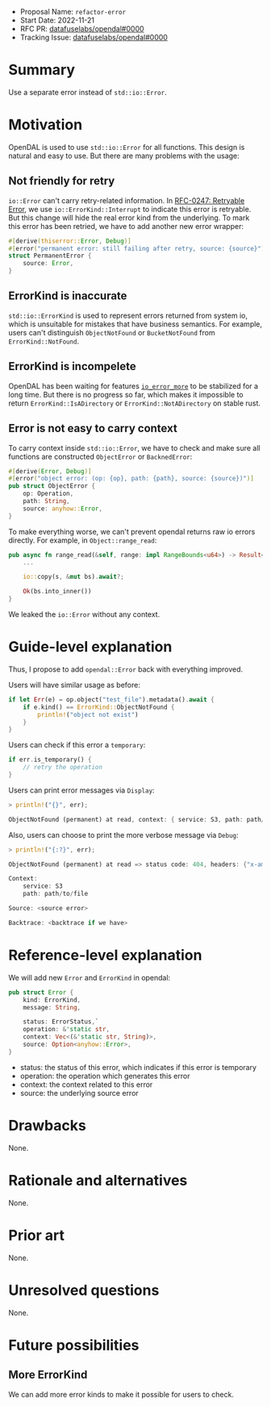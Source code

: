 - Proposal Name: `refactor-error`
- Start Date: 2022-11-21
- RFC PR: [datafuselabs/opendal#0000](https://github.com/datafuselabs/opendal/pull/0000)
- Tracking Issue: [datafuselabs/opendal#0000](https://github.com/datafuselabs/opendal/issues/0000)

# Summary

Use a separate error instead of `std::io::Error`.

# Motivation

OpenDAL is used to use `std::io::Error` for all functions. This design is natural and easy to use. But there are many problems with the usage:

## Not friendly for retry

`io::Error` can't carry retry-related information. In [RFC-0247: Retryable Error](./0247-retryable-error), we use `io::ErrorKind::Interrupt` to indicate this error is retryable. But this change will hide the real error kind from the underlying. To mark this error has been retried, we have to add another new error wrapper:

```rust
#[derive(thiserror::Error, Debug)]
#[error("permanent error: still failing after retry, source: {source}")]
struct PermanentError {
    source: Error,
}
```

## ErrorKind is inaccurate

`std::io::ErrorKind` is used to represent errors returned from system io, which is unsuitable for mistakes that have business semantics. For example, users can't distinguish `ObjectNotFound` or `BucketNotFound` from `ErrorKind::NotFound`.

## ErrorKind is incompelete

OpenDAL has been waiting for features [`io_error_more`](https://github.com/rust-lang/rust/issues/86442) to be stabilized for a long time. But there is no progress so far, which makes it impossible to return `ErrorKind::IsADirectory` or `ErrorKind::NotADirectory` on stable rust.

## Error is not easy to carry context

To carry context inside `std::io::Error`, we have to check and make sure all functions are constructed `ObjectError` or `BacknedError`:

```rust
#[derive(Error, Debug)]
#[error("object error: (op: {op}, path: {path}, source: {source})")]
pub struct ObjectError {
    op: Operation,
    path: String,
    source: anyhow::Error,
}
```

To make everything worse, we can't prevent opendal returns raw io errors directly. For example, in `Object::range_read`:

```rust
pub async fn range_read(&self, range: impl RangeBounds<u64>) -> Result<Vec<u8>> {
    ...

    io::copy(s, &mut bs).await?;

    Ok(bs.into_inner())
}
```

We leaked the `io::Error` without any context.

# Guide-level explanation

Thus, I propose to add `opendal::Error` back with everything improved.

Users will have similar usage as before:

```rust
if let Err(e) = op.object("test_file").metadata().await {
    if e.kind() == ErrorKind::ObjectNotFound {
        println!("object not exist")
    }
}
```

Users can check if this error a `temporary`:

```rust
if err.is_temporary() {
    // retry the operation
}
```

Users can print error messages via `Display`:

```rust
> println!("{}", err);

ObjectNotFound (permanent) at read, context: { service: S3, path: path/to/file } => status code: 404, headers: {"x-amz-request-id": "GCYDTQX51YRSF4ZF", "x-amz-id-2": "EH0vV6lTwWk+lFXqCMCBSk1oovqhG4bzALU9+sUudyw7TEVrfWm2o/AFJKhYKpdGqOoBZGgMTC0=", "content-type": "application/xml", "date": "Mon, 21 Nov 2022 05:26:37 GMT", "server": "AmazonS3"}, body: ""
```

Also, users can choose to print the more verbose message via `Debug`:

```rust
> println!("{:?}", err);

ObjectNotFound (permanent) at read => status code: 404, headers: {"x-amz-request-id": "GCYDTQX51YRSF4ZF", "x-amz-id-2": "EH0vV6lTwWk+lFXqCMCBSk1oovqhG4bzALU9+sUudyw7TEVrfWm2o/AFJKhYKpdGqOoBZGgMTC0=", "content-type": "application/xml", "date": "Mon, 21 Nov 2022 05:26:37 GMT", "server": "AmazonS3"}, body: ""

Context:
    service: S3
    path: path/to/file

Source: <source error>

Backtrace: <backtrace if we have>
```

# Reference-level explanation

We will add new `Error` and `ErrorKind` in opendal:

```rust
pub struct Error {
    kind: ErrorKind,
    message: String,

    status: ErrorStatus,`
    operation: &'static str,
    context: Vec<(&'static str, String)>,
    source: Option<anyhow::Error>,
}
```

- status: the status of this error, which indicates if this error is temporary
- operation: the operation which generates this error
- context: the context related to this error
- source: the underlying source error

# Drawbacks

None.

# Rationale and alternatives

None.

# Prior art

None.

# Unresolved questions

None.

# Future possibilities

## More ErrorKind

We can add more error kinds to make it possible for users to check.
